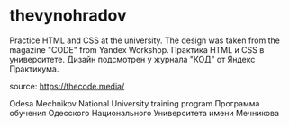 # thevynohradov
Practice HTML and CSS at the university. The design was taken from the magazine "CODE" from Yandex Workshop.
Практика HTML и CSS в университете. Дизайн подсмотрен у журнала "КОД" от Яндекс Практикума.

source: https://thecode.media/

Odesa Mechnikov National University training program 
Программа обучения Одесского Национального Университета имени Мечникова
